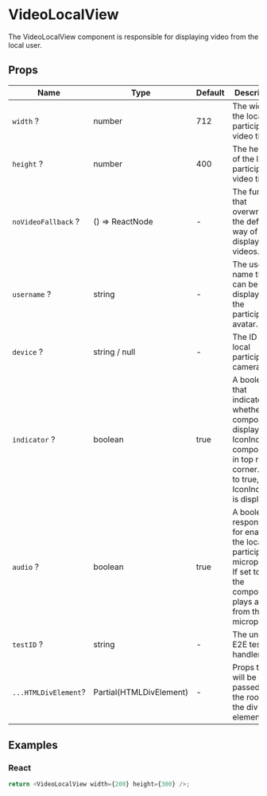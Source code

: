 # VideoLocalView

The VideoLocalView component is responsible for displaying video from the local user.

## Props

| Name                 | Type                    | Default | Description                                                                                                                                          |
| -------------------- | ----------------------- | ------- | ---------------------------------------------------------------------------------------------------------------------------------------------------- |
| `width` ?            | number                  | 712     | The width of the local participant's video tile.                                                                                                     |
| `height` ?           | number                  | 400     | The height of the local participant's video tile.                                                                                                    |
| `noVideoFallback` ?  | () => ReactNode         | -       | The function that overwrites the default way of displaying videos.                                                                                   |
| `username` ?         | string                  | -       | The user name that can be displayed in the participant's avatar.                                                                                     |
| `device` ?           | string / null           | -       | The ID of the local participant's camera.                                                                                                            |
| `indicator` ?        | boolean                 | true    | A boolean that indicates whether the component displays the IconIndicator component in top right corner. If set to true, IconIndicator is displayed. |
| `audio` ?            | boolean                 | true    | A boolean responsible for enabling the local participant's microphone. If set to true, the component plays audio from the microphone.                |
| `testID` ?           | string                  | -       | The unique E2E test handler.                                                                                                                         |
| `...HTMLDivElement`? | Partial(HTMLDivElement) | -       | Props that will be passed to the root of the div element.                                                                                            |

## Examples

### React

```javascript
return <VideoLocalView width={200} height={300} />;
```
